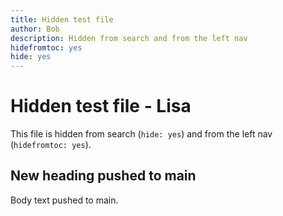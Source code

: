 ```yaml
---
title: Hidden test file
author: Bob
description: Hidden from search and from the left nav
hidefromtoc: yes
hide: yes
---
```


# Hidden test file - Lisa

This file is hidden from search (`hide: yes`) and from the left nav (`hidefromtoc: yes`).

## New heading pushed to main

Body text pushed to main.
